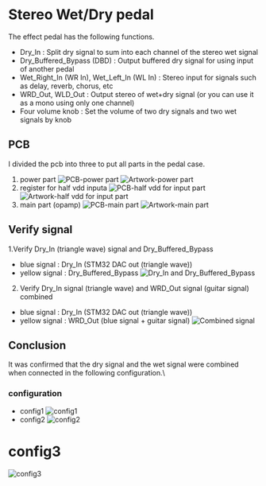 Stereo Wet/Dry pedal
=======================
The effect pedal has the following functions.
* Dry_In : Split dry signal to sum into each channel of the stereo wet signal
* Dry_Buffered_Bypass (DBD) : Output buffered dry signal for using input of another pedal
* Wet_Right_In (WR In), Wet_Left_In (WL In) : Stereo input for signals such as delay, reverb, chorus, etc
* WRD_Out, WLD_Out : Output stereo of wet+dry signal (or you can use it as a mono using only one channel)
* Four volume knob : Set the volume of two dry signals and two wet signals by knob

## PCB
I divided the pcb into three to put all parts in the pedal case.
1. power part
![PCB-power part](https://github.com/0-jun/Stereo-WetDry-guitar_effect_pedal/blob/main/image/PCB-power%20part.jpg)
![Artwork-power part](https://github.com/0-jun/Stereo-WetDry-guitar_effect_pedal/blob/main/image/Artwork-power%20PCB.png)
2. register for half vdd inputa
![PCB-half vdd for input part](https://github.com/0-jun/Stereo-WetDry-guitar_effect_pedal/blob/main/image/PCB-half%20vdd%20for%20input.jpg)
![Artwork-half vdd for input part](https://github.com/0-jun/Stereo-WetDry-guitar_effect_pedal/blob/main/image/Artwork-half%20vdd%20for%20input.png)
3. main part (opamp)
![PCB-main part](https://github.com/0-jun/Stereo-WetDry-guitar_effect_pedal/blob/main/image/PCB-main%20part.jpg)
![Artwork-main part](https://github.com/0-jun/Stereo-WetDry-guitar_effect_pedal/blob/main/image/Artwork-main%20part.png)

## Verify signal
1.Verify Dry_In (triangle wave) signal and Dry_Buffered_Bypass
 * blue signal : Dry_In (STM32 DAC out (triangle wave))
 * yellow signal : Dry_Buffered_Bypass
![Dry_In and Dry_Buffered_Bypass](https://github.com/0-jun/Stereo-WetDry-guitar_effect_pedal/blob/main/image/01_Dry_In_and_Dry_Buffered_Bypass.png)
2. Verify Dry_In signal (triangle wave) and WRD_Out signal (guitar signal) combined
 * blue signal : Dry_In (STM32 DAC out (triangle wave))
 * yellow signal : WRD_Out (blue signal + guitar signal)
![Combined signal](https://github.com/0-jun/Stereo-WetDry-guitar_effect_pedal/blob/main/image/02_Dry_In_and_WRD_Out.png)

## Conclusion
It was confirmed that the dry signal and the wet signal were combined when connected in the following configuration.\

### configuration
* config1
![config1](https://github.com/0-jun/Stereo-WetDry-guitar_effect_pedal/blob/main/image/config1.png)
* config2
![config2](https://github.com/0-jun/Stereo-WetDry-guitar_effect_pedal/blob/main/image/config2.png)
# config3
![config3](https://github.com/0-jun/Stereo-WetDry-guitar_effect_pedal/blob/main/image/config3.png)

